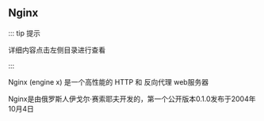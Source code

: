 ## Nginx

::: tip 提示

详细内容点击左侧目录进行查看

:::

Nginx (engine x) 是一个高性能的 HTTP 和 反向代理 web服务器

Nginx是由俄罗斯人伊戈尔·赛索耶夫开发的，第一个公开版本0.1.0发布于2004年10月4日